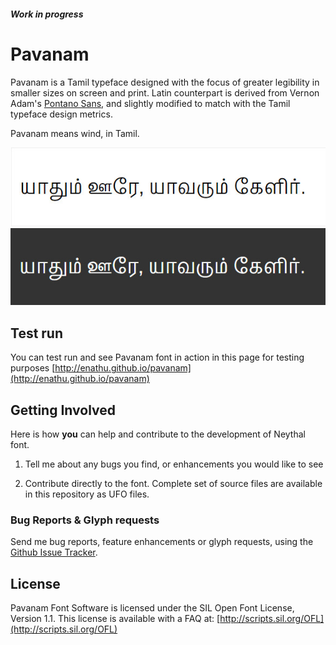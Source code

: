 #### *Work in progress*

# Pavanam

Pavanam is a Tamil typeface designed with the focus of greater legibility in smaller sizes on screen and print. Latin counterpart is derived from Vernon Adam's [Pontano Sans](https://www.google.com/fonts/specimen/Pontano+Sans), and slightly modified to match with the Tamil typeface design metrics.

Pavanam means wind, in Tamil.

![](preview/pavanam-1.jpg)
![](preview/pavanam-2.jpg)


## Test run

You can test run and see Pavanam font in action in this page for testing purposes [http://enathu.github.io/pavanam](http://enathu.github.io/pavanam) 


## Getting Involved

Here is how **you** can help and contribute to the development of Neythal font.

1. Tell me about any bugs you find, or enhancements you would like to see

2. Contribute directly to the font. Complete set of source files are available in this repository as UFO files.

### Bug Reports & Glyph requests

Send me bug reports, feature enhancements or glyph requests, using the [Github Issue Tracker](https://github.com/enathu/pavanam/issues/).

## License

Pavanam Font Software is licensed under the SIL Open Font License, Version 1.1. This license is available with a FAQ at: [http://scripts.sil.org/OFL](http://scripts.sil.org/OFL)